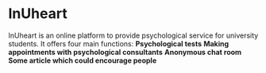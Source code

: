 # InUheart
InUheart is an online platform to provide psychological service for university students.
It offers four main functions:
**Psychological tests**
**Making appointments with psychological consultants**
**Anonymous chat room**
**Some article which could encourage people**

